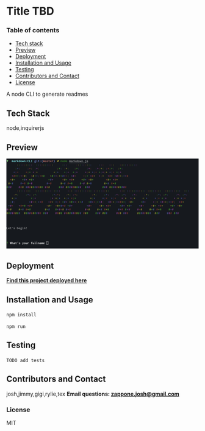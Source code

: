 # Title TBD

### Table of contents

* [Tech stack](#tech-stack)
* [Preview](#preview)
* [Deployment](#deployment)
* [Installation and Usage](#installation-and-usage)
* [Testing](#testing)
* [Contributors and Contact](#contributors-and-contact)
* [License](#license)

A node CLI to generate readmes


## Tech Stack
node,inquirerjs


## Preview

![screenshot](img/img1.png)

## Deployment
**[Find this project deployed here](josh.com)**

## Installation and Usage

```npm install```

```npm run```

## Testing

```TODO add tests```

## Contributors and Contact

josh,jimmy,gigi,rylie,tex
**Email questions: [zappone.josh@gmail.com](mailto:zappone.josh@gmail.com)**

### License

MIT

